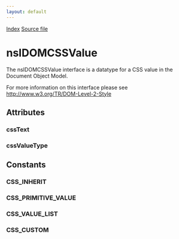```yaml
---
layout: default
---
```

<div id='links'><a href="../index.html">Index</a>
<a href="http://dxr.mozilla.org/mozilla-central/source/dom/interfaces/css/nsIDOMCSSValue.idl">Source file</a>
</div>

# nsIDOMCSSValue #
  
The nsIDOMCSSValue interface is a datatype for a CSS value in the  
Document Object Model.  
  
For more information on this interface please see  
http://www.w3.org/TR/DOM-Level-2-Style  
  

## Attributes ##

### cssText ###

### cssValueType ###

## Constants ##

### CSS_INHERIT ###

### CSS_PRIMITIVE_VALUE ###

### CSS_VALUE_LIST ###

### CSS_CUSTOM ###
